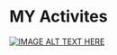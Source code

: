 # MY Activites

[![IMAGE ALT TEXT HERE](https://bacdillon.github.io/MY-activities...../https://github.com/bacdillon/MY-activities...../blob/main/img/project%20gallery.jpg)](https://bacdillon.github.io/MY-activities...../)
